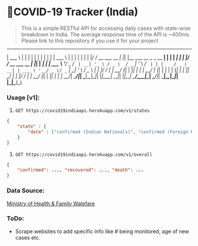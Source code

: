 # 🦠COVID-19 Tracker (India) 
> This is a simple RESTful API for accessing daily cases with state-wise breakdown in India. The average response 
> time of the API is ~400ms. Please link to this repository if you use it for your project

______                _   _                            _   _          _    ______                _   _          _ 
| ___ \              | | | |                          | | | |        | |   | ___ \              | | | |        | |
| |_/ /_ __ ___  __ _| |_| |__   ___    __ _ _ __   __| | | |     ___| |_  | |_/ /_ __ ___  __ _| |_| |__   ___| |
| ___ \ '__/ _ \/ _` | __| '_ \ / _ \  / _` | '_ \ / _` | | |    / _ \ __| | ___ \ '__/ _ \/ _` | __| '_ \ / _ \ |
| |_/ / | |  __/ (_| | |_| | | |  __/ | (_| | | | | (_| | | |___|  __/ |_  | |_/ / | |  __/ (_| | |_| | | |  __/_|
\____/|_|  \___|\__,_|\__|_| |_|\___|  \__,_|_| |_|\__,_| \_____/\___|\__| \____/|_|  \___|\__,_|\__|_| |_|\___(_)
                                                                                                                  
                                                                                                                  

### Usage [v1]:
1. `GET https://covid19indiaapi.herokuapp.com/v1/states`

```json
{
    "state" : {
        "date" : ["confirmed (Indian Nationals)", "confirmed (Foreign Nationals)", "Recovered", "Death"]
    }
}
```

1. `GET https://covid19indiaapi.herokuapp.com/v1/overall`

```json
{
    "confirmed": ..., "recovered": ..., "death": ...
}
```

### Data Source:
[Ministry of Health & Family Walefare](https://www.mohfw.gov.in/)

### ToDo:
- Scrape websites to add specific info like # being monitored, age of new cases etc.